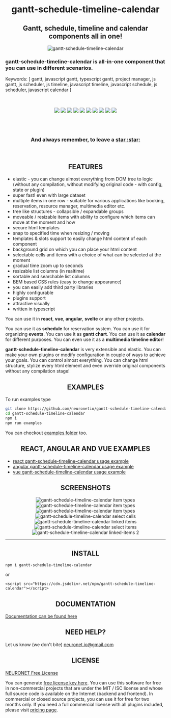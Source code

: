 <h1 align="center">gantt-schedule-timeline-calendar</h1>

<h2 align="center">Gantt, schedule, timeline and calendar components all in one!</h2>

<p align="center">
  <img src="https://neuronet.io/screenshots/mainapp.jpg" alt="gantt-schedule-timeline-calendar">
</p>

<h3>gantt-schedule-timeline-calendar is all-in-one component that you can use in different scenarios.</h3>
Keywords: [ gantt, javascript gantt, typescript gantt, project manager, js gantt, js scheduler, js timeline, javascript timeline, javascript schedule, js scheduler, javascript calendar ]
<br/><br/><br/>
<p align="center">
  <img src="https://snyk.io/test/github/neuronetio/gantt-schedule-timeline-calendar/badge.svg">
  <img src="https://img.badgesize.io/neuronetio/gantt-schedule-timeline-calendar/master/dist/gstc.esm.min.js?compression=gzip">
  <img src="https://img.shields.io/npm/dm/gantt-schedule-timeline-calendar.svg">
  <img src="https://img.shields.io/npm/dt/gantt-schedule-timeline-calendar.svg">
  <img src="https://api.travis-ci.com/neuronetio/gantt-schedule-timeline-calendar.svg?branch=master">
  <img src="https://img.shields.io/npm/v/gantt-schedule-timeline-calendar.svg">
  <img src="https://david-dm.org/neuronetio/gantt-schedule-timeline-calendar.svg">
  <img src="https://neuronet.io/screenshots/typescript.svg">
  <img src="https://neuronet.io/screenshots/eslint.svg">
  <img src="https://neuronet.io/screenshots/jest_1.svg">
</p>
<br>
<br />
<h3 align="center">And always remember, to leave a <a href="https://github.com/neuronetio/gantt-schedule-timeline-calendar">star :star:</a></h3>
<br />

<h2 align="center">FEATURES</h2>

- elastic - you can change almost everything from DOM tree to logic (without any compilation, without modifying original code - with config, state or plugin)
- super fast! even with large dataset
- multiple items in one row - suitable for various applications like booking, reservation, resource manager, multimedia editor etc.
- tree like structures - collapsible / expandable groups
- moveable / resizable items with ability to configure which items can move at the moment and how
- secure html templates
- snap to specified time when resizing / moving
- templates & slots support to easily change html content of each component
- background grid on which you can place your html content
- selectable cells and items with a choice of what can be selected at the moment
- gradual time zoom up to seconds
- resizable list columns (in realtime)
- sortable and searchable list columns
- BEM based CSS rules (easy to change appearance)
- you can easily add third party libraries
- highly configurable
- plugins support
- attractive visually
- written in typescript

<p>
You can use it in <strong>react</strong>, <strong>vue</strong>, <strong>angular</strong>, <strong>svelte</strong> or any other projects.
</p>

<p>
You can use it as <strong>schedule</strong> for reservation system. You can use it for organizing <strong>events</strong>. You can use it as <strong>gantt chart</strong>. You can use it as <strong>calendar</strong> for different purposes.
You can even use it as a <strong>multimedia timeline editor</strong>!
</p>

<p>
<strong>gantt-schedule-timeline-calendar</strong> is very extensible and elastic. You can make your own plugins or modify configuration in couple of ways to achieve your goals.
You can control almost everything. You can change html structure, stylize every html element and even override original components without any compilation stage!
</p>

<h2 align="center">EXAMPLES</h2>

To run examples type

```bash
git clone https://github.com/neuronetio/gantt-schedule-timeline-calendar.git
cd gantt-schedule-timeline-calendar
npm i
npm run examples
```

You can checkout [examples folder](https://github.com/neuronetio/gantt-schedule-timeline-calendar/tree/master/examples) too.

<h2 align="center">REACT, ANGULAR AND VUE EXAMPLES</h2>

- [react gantt-schedule-timeline-calendar usage example](https://github.com/neuronetio/react-gantt-schedule-timeline-calendar-example)
- [angular gantt-schedule-timeline-calendar usage example](https://github.com/neuronetio/angular-gantt-schedule-timeline-calendar-example)
- [vue gantt-schedule-timeline-calendar usage example](https://github.com/neuronetio/vue-gantt-schedule-timeline-calendar-example)

<h2 align="center">SCREENSHOTS</h2>

<p align="center">
  <img src="https://neuronet.io/screenshots/item-types.png" alt="gantt-schedule-timeline-calendar item types">
  <br />
  <img src="https://neuronet.io/screenshots/item-types-selected.png" alt="gantt-schedule-timeline-calendar item types">
  <br />
  <img src="https://neuronet.io/screenshots/item-types-selected-2.png" alt="gantt-schedule-timeline-calendar item types">
  <br />
  <img src="https://neuronet.io/screenshots/select-cells.gif" alt="gantt-schedule-timeline-calendar select cells">
  <br />
  <img src="https://neuronet.io/screenshots/linked-items-2.gif" alt="gantt-schedule-timeline-calendar linked items">
  <br />
  <img src="https://neuronet.io/screenshots/select-items.gif" alt="gantt-schedule-timeline-calendar select items">
  <br />
  <img src="https://neuronet.io/screenshots/linked-items.gif" alt="gantt-schedule-timeline-calendar linked-items 2">
</p>
<hr />

<h2 align="center">INSTALL</h2>

`npm i gantt-schedule-timeline-calendar`

or

`<script src="https://cdn.jsdelivr.net/npm/gantt-schedule-timeline-calendar"></script>`

<h2 align="center">DOCUMENTATION</h2>

[Documentation can be found here](https://gantt-schedule-timeline-calendar.neuronet.io)

<h2 align="center">NEED HELP?</h2>

Let us know (we don't bite) neuronet.io@gmail.com

<h2 align="center">LICENSE</h2>

[NEURONET Free License](https://github.com/neuronetio/gantt-schedule-timeline-calendar/blob/master/LICENSE)

You can generate [free license key here](https://gstc.neuronet.io/free-key).
You can use this software for free in non-commercial projects that are under the MIT / ISC license and whose full source code is available on the Internet (backend and frontend).
In commercial or closed source projects, you can use it for free for two months only.
If you need a full commercial license with all plugins included, please visit [pricing page](https://gantt-schedule-timeline-calendar.neuronet.io/pricing).
